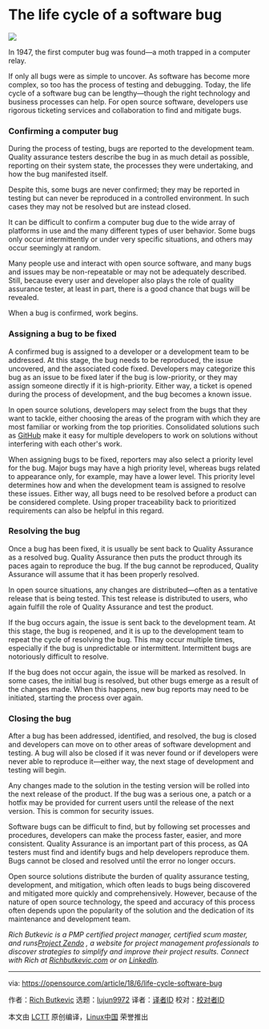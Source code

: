 The life cycle of a software bug
======

![](https://opensource.com/sites/default/files/styles/image-full-size/public/lead-images/bug_software_issue_tracking_computer_screen.jpg?itok=6qfIHR5y)

In 1947, the first computer bug was found—a moth trapped in a computer relay.

If only all bugs were as simple to uncover. As software has become more complex, so too has the process of testing and debugging. Today, the life cycle of a software bug can be lengthy—though the right technology and business processes can help. For open source software, developers use rigorous ticketing services and collaboration to find and mitigate bugs.

### Confirming a computer bug

During the process of testing, bugs are reported to the development team. Quality assurance testers describe the bug in as much detail as possible, reporting on their system state, the processes they were undertaking, and how the bug manifested itself.

Despite this, some bugs are never confirmed; they may be reported in testing but can never be reproduced in a controlled environment. In such cases they may not be resolved but are instead closed.

It can be difficult to confirm a computer bug due to the wide array of platforms in use and the many different types of user behavior. Some bugs only occur intermittently or under very specific situations, and others may occur seemingly at random.

Many people use and interact with open source software, and many bugs and issues may be non-repeatable or may not be adequately described. Still, because every user and developer also plays the role of quality assurance tester, at least in part, there is a good chance that bugs will be revealed.

When a bug is confirmed, work begins.

### Assigning a bug to be fixed

A confirmed bug is assigned to a developer or a development team to be addressed. At this stage, the bug needs to be reproduced, the issue uncovered, and the associated code fixed. Developers may categorize this bug as an issue to be fixed later if the bug is low-priority, or they may assign someone directly if it is high-priority. Either way, a ticket is opened during the process of development, and the bug becomes a known issue.

In open source solutions, developers may select from the bugs that they want to tackle, either choosing the areas of the program with which they are most familiar or working from the top priorities. Consolidated solutions such as [GitHub][1] make it easy for multiple developers to work on solutions without interfering with each other's work.

When assigning bugs to be fixed, reporters may also select a priority level for the bug. Major bugs may have a high priority level, whereas bugs related to appearance only, for example, may have a lower level. This priority level determines how and when the development team is assigned to resolve these issues. Either way, all bugs need to be resolved before a product can be considered complete. Using proper traceability back to prioritized requirements can also be helpful in this regard.

### Resolving the bug

Once a bug has been fixed, it is usually be sent back to Quality Assurance as a resolved bug. Quality Assurance then puts the product through its paces again to reproduce the bug. If the bug cannot be reproduced, Quality Assurance will assume that it has been properly resolved.

In open source situations, any changes are distributed—often as a tentative release that is being tested. This test release is distributed to users, who again fulfill the role of Quality Assurance and test the product.

If the bug occurs again, the issue is sent back to the development team. At this stage, the bug is reopened, and it is up to the development team to repeat the cycle of resolving the bug. This may occur multiple times, especially if the bug is unpredictable or intermittent. Intermittent bugs are notoriously difficult to resolve.

If the bug does not occur again, the issue will be marked as resolved. In some cases, the initial bug is resolved, but other bugs emerge as a result of the changes made. When this happens, new bug reports may need to be initiated, starting the process over again.

### Closing the bug

After a bug has been addressed, identified, and resolved, the bug is closed and developers can move on to other areas of software development and testing. A bug will also be closed if it was never found or if developers were never able to reproduce it—either way, the next stage of development and testing will begin.

Any changes made to the solution in the testing version will be rolled into the next release of the product. If the bug was a serious one, a patch or a hotfix may be provided for current users until the release of the next version. This is common for security issues.

Software bugs can be difficult to find, but by following set processes and procedures, developers can make the process faster, easier, and more consistent. Quality Assurance is an important part of this process, as QA testers must find and identify bugs and help developers reproduce them. Bugs cannot be closed and resolved until the error no longer occurs.

Open source solutions distribute the burden of quality assurance testing, development, and mitigation, which often leads to bugs being discovered and mitigated more quickly and comprehensively. However, because of the nature of open source technology, the speed and accuracy of this process often depends upon the popularity of the solution and the dedication of its maintenance and development team.

_Rich Butkevic is a PMP certified project manager, certified scum master, and runs[Project Zendo][2] , a website for project management professionals to discover strategies to simplify and improve their project results. Connect with Rich at [Richbutkevic.com][3] or on [LinkedIn][4]._

--------------------------------------------------------------------------------

via: https://opensource.com/article/18/6/life-cycle-software-bug

作者：[Rich Butkevic][a]
选题：[lujun9972](https://github.com/lujun9972)
译者：[译者ID](https://github.com/译者ID)
校对：[校对者ID](https://github.com/校对者ID)

本文由 [LCTT](https://github.com/LCTT/TranslateProject) 原创编译，[Linux中国](https://linux.cn/) 荣誉推出

[a]:https://opensource.com/users/rich-butkevic
[1]:https://github.com/
[2]:https://projectzendo.com
[3]:https://richbutkevic.com
[4]:https://www.linkedin.com/in/richbutkevic
